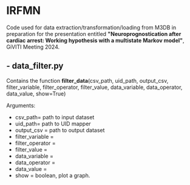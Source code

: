 # IRFMN
Code used for data extraction/transformation/loading from M3DB in preparation for the presentation entitled **"Neuroprognostication after cardiac arrest: Working hypothesis with a multistate Markov model"**, GiVITI Meeting 2024.

## - data_filter.py
Contains the function 
**filter_data**(csv_path, uid_path, output_csv, filter_variable, filter_operator, filter_value, data_variable, data_operator, data_value, show=True)

Arguments:
- csv_path= path to input dataset
- uid_path= path to UID mapper
- output_csv = path to output dataset 
- filter_variable = 
- filter_operator = 
- filter_value =
- data_variable =
- data_operator =
- data_value =
- show = boolean, plot a graph.

